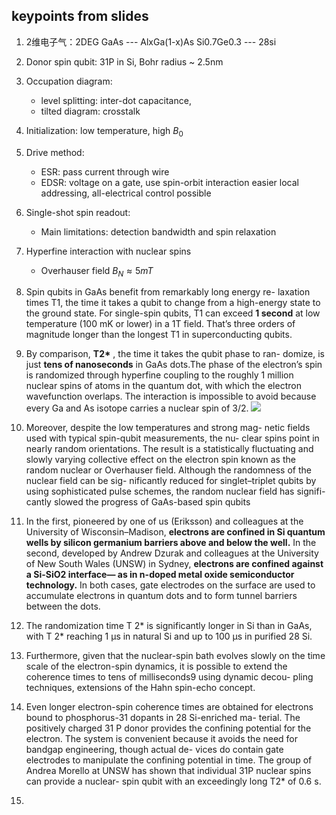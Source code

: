 ## keypoints from slides
1. 2维电子气：2DEG GaAs --- AlxGa(1-x)As Si0.7Ge0.3 --- 28si
2. Donor spin qubit: 31P in Si, Bohr radius ~ 2.5nm
3. Occupation diagram: 
    + level splitting: inter-dot capacitance, 
    + tilted diagram: crosstalk
4. Initialization: low temperature, high $B_0$
5. Drive method:
    + ESR: pass current through wire
    + EDSR: voltage on a gate, use spin-orbit interaction easier local addressing, all-electrical control possible
6. Single-shot spin readout: 
    + Main limitations: detection bandwidth and spin relaxation

7. Hyperfine interaction with nuclear spins
    + Overhauser field $B_N \approx 5mT$ 
    





1. Spin qubits in GaAs benefit from remarkably long energy re-
laxation times T1, the time it takes a qubit to change from a
high-energy state to the ground state. For single-spin qubits, T1
can exceed **1 second** at low temperature (100 mK or lower) in
a 1T field. That’s three orders of magnitude longer than the
longest T1 in superconducting qubits.
2. By comparison, **T2\*** , the time it takes the qubit phase to ran-
domize, is just **tens of nanoseconds** in GaAs dots.The phase
of the electron’s spin is randomized through hyperfine coupling to the roughly 1 million nuclear spins of atoms in the quantum dot, with which the electron wavefunction overlaps.
The interaction is impossible to avoid because every Ga and As
isotope carries a nuclear spin of 3/2.
![](../images/2qubitlogicgate.png)
3. Moreover, despite the low temperatures and strong mag-
netic fields used with typical spin-qubit measurements, the nu-
clear spins point in nearly random orientations. The result is a
statistically fluctuating and slowly varying collective effect on
the electron spin known as the random nuclear or Overhauser
field. Although the randomness of the nuclear field can be sig-
nificantly reduced for singlet–triplet qubits by using sophisticated pulse schemes, the random nuclear field has signifi-
cantly slowed the progress of GaAs-based spin qubits
4.  In the
first, pioneered by one of us (Eriksson) and colleagues at the
University of Wisconsin–Madison, **electrons are confined in Si
quantum wells by silicon germanium barriers above and
below the well.** In the second, developed by Andrew Dzurak
and colleagues at the University of New South Wales (UNSW)
in Sydney, **electrons are confined against a Si-SiO2 interface—
as in n-doped metal oxide semiconductor technology.** In both
cases, gate electrodes on the surface are used to accumulate
electrons in quantum dots and to form tunnel barriers between
the dots.
5. The randomization time T 2* is significantly longer in Si than
in GaAs, with T 2* reaching 1 μs in natural Si and up to 100 μs
in purified 28 Si.
6. Furthermore,
given that the nuclear-spin bath evolves slowly on the time
scale of the electron-spin dynamics, it is possible to extend the
coherence times to tens of milliseconds9 using dynamic decou-
pling techniques, extensions of the Hahn spin-echo concept.
7. Even longer electron-spin coherence times are obtained for
electrons bound to phosphorus-31 dopants in 28 Si-enriched ma-
terial. The positively charged 31 P donor provides the confining
potential for the electron. The system is convenient because it
avoids the need for bandgap engineering, though actual de-
vices do contain gate electrodes to manipulate the confining
potential in time. The group of Andrea Morello at UNSW has
shown that individual 31P nuclear spins can provide a nuclear-
spin qubit with an exceedingly long T2* of 0.6 s.
8. 